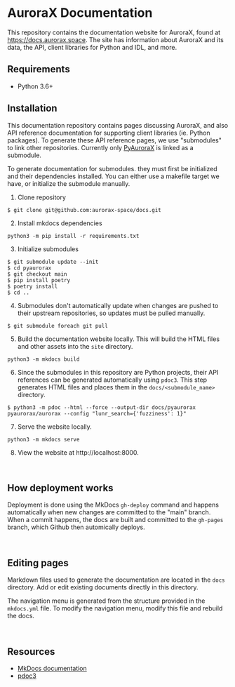 # AuroraX Documentation

This repository contains the documentation website for AuroraX, found at https://docs.aurorax.space. The site has information about AuroraX and its data, the API, client libraries for Python and IDL, and more.

## Requirements

- Python 3.6+

## Installation

This documentation repository contains pages discussing AuroraX, and also API reference documentation for supporting client libraries (ie. Python packages). To generate these API reference pages, we use "submodules" to link other repositories. Currently only [PyAuroraX](https://github.com/aurorax-space/pyaurorax) is linked as a submodule.

To generate documentation for submodules. they must first be initialized and their dependencies installed. You can either use a makefile target we have, or initialize the submodule manually.

1. Clone repository

```
$ git clone git@github.com:aurorax-space/docs.git
```

2. Install mkdocs dependencies

```
python3 -m pip install -r requirements.txt
```

3. Initialize submodules

```
$ git submodule update --init
$ cd pyaurorax
$ git checkout main
$ pip install poetry
$ poetry install
$ cd ..
```

4. Submodules don't automatically update when changes are pushed to their upstream repositories, so updates must be pulled manually.

```
$ git submodule foreach git pull
```

5. Build the documentation website locally. This will build the HTML files and other assets into the ```site``` directory.

```
python3 -m mkdocs build
```

6. Since the submodules in this repository are Python projects, their API references can be generated automatically using ```pdoc3```. This step generates HTML files and places them in the ```docs/<submodule_name>``` directory.

```
$ python3 -m pdoc --html --force --output-dir docs/pyaurorax pyaurorax/aurorax --config "lunr_search={'fuzziness': 1}"
```

7. Serve the website locally.

```
python3 -m mkdocs serve
```

8. View the website at http://localhost:8000.

<br />

## How deployment works

Deployment is done using the MkDocs ```gh-deploy``` command and happens automatically when new changes are committed to the "main" branch. When a commit happens, the docs are built and committed to the ```gh-pages``` branch, which Github then automically deploys.

<br />

## Editing pages

Markdown files used to generate the documentation are located in the ```docs``` directory. Add or edit existing documents directly in this directory.

The navigation menu is generated from the structure provided in the ```mkdocs.yml``` file. To modify the navigation menu, modify this file and rebuild the docs.

<br />

## Resources

- [MkDocs documentation](https://www.mkdocs.org/)
- [pdoc3](https://pdoc3.github.io/pdoc/doc/pdoc/)